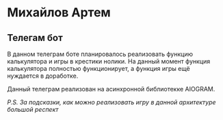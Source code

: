 # Михайлов Артем
## Телегам бот

В данном телеграм боте планировалось реализовать функцию калькулятора и игры 
в крестики нолики. На данный момент функция калькулятора полностью функционирует,
а функция игры ещё нуждается в доработке.

Данный телеграм реализован на асинхронной библиотекке AIOGRAM.

*P.S. За подсказки, как можно реализовать игру в данной архитектуре большой 
респект*

